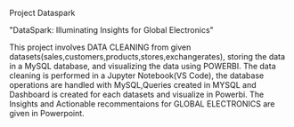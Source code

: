 Project Dataspark

"DataSpark: Illuminating Insights for Global Electronics"

This project involves DATA CLEANING from given datasets(sales,customers,products,stores,exchangerates), storing the data in a MySQL database, and visualizing the data using POWERBI. 
The data cleaning is performed in a Jupyter Notebook(VS Code), the database operations are handled with MySQL,Queries created in MYSQL and Dashboard is created for each datasets and visualize in Powerbi.
The Insights and Actionable recommentaions for GLOBAL ELECTRONICS are given in Powerpoint.

